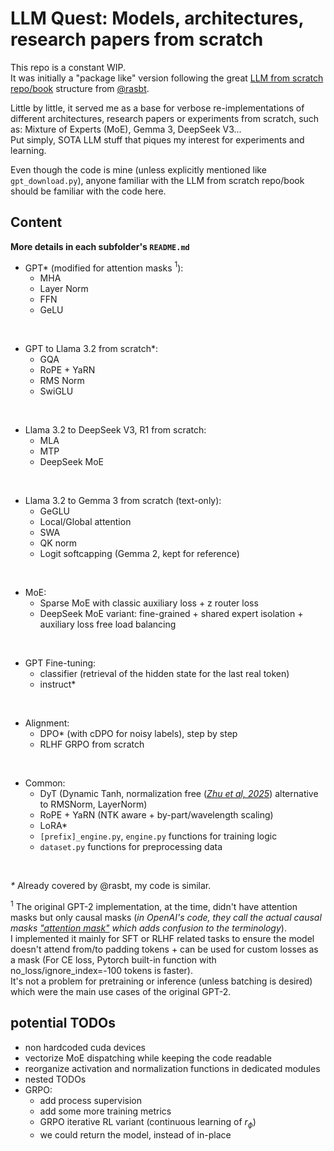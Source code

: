 # LLM Quest: Models, architectures, research papers from scratch

This repo is a constant WIP.  
It was initially a "package like" version following the great
[LLM from scratch repo/book](https://github.com/rasbt/LLMs-from-scratch) structure from [@rasbt](https://github.com/rasbt).

Little by little, it served me as a base for verbose re-implementations of different architectures, research
papers or experiments from scratch, such as: Mixture of Experts (MoE), Gemma 3, DeepSeek V3...  
Put simply, SOTA LLM stuff that piques my interest for experiments and learning.

Even though the code is mine (unless explicitly mentioned like `gpt_download.py`), anyone
familiar with the LLM from scratch repo/book should be familiar with the code here.

## Content

**More details in each subfolder's `README.md`**

 - GPT* (modified for attention masks $^1$):
    - MHA
    - Layer Norm
    - FFN
    - GeLU

&nbsp;

 - GPT to Llama 3.2 from scratch*:
    - GQA
    - RoPE + YaRN
    - RMS Norm
    - SwiGLU

&nbsp;

 - Llama 3.2 to DeepSeek V3, R1 from scratch:
    - MLA
    - MTP
    - DeepSeek MoE

&nbsp;

 - Llama 3.2 to Gemma 3 from scratch (text-only):
    - GeGLU
    - Local/Global attention
    - SWA
    - QK norm
    - Logit softcapping (Gemma 2, kept for reference)

&nbsp;
    
 - MoE:
    - Sparse MoE with classic auxiliary loss + z router loss
    - DeepSeek MoE variant: fine-grained + shared expert isolation + auxiliary loss free load balancing

&nbsp;

 - GPT Fine-tuning:
    - classifier (retrieval of the hidden state for the last real token)
    - instruct*

&nbsp;

 - Alignment:
    - DPO* (with cDPO for noisy labels), step by step
    - RLHF GRPO from scratch

&nbsp;
    
- Common:
   - DyT (Dynamic Tanh, normalization free ([*Zhu et al, 2025*](https://arxiv.org/abs/2503.10622)) alternative to 
   RMSNorm, LayerNorm)
   - RoPE + YaRN (NTK aware + by-part/wavelength scaling)
   - LoRA*
   - `[prefix]_engine.py`, `engine.py` functions for training logic
   - `dataset.py` functions for preprocessing data 

&nbsp;

*\** Already covered by @rasbt, my code is similar. 
 
$^1$ The original GPT-2 implementation, at the time, didn't have attention masks but only causal masks (*in OpenAI's
code, they call the actual causal masks ["attention
mask"](https://github.com/openai/gpt-2/blob/9b63575ef42771a015060c964af2c3da4cf7c8ab/src/model.py#L58C1-L58C38) which
adds confusion to the terminology*).  
I implemented it mainly for SFT or RLHF related tasks to ensure the model doesn't attend from/to padding tokens + can be
used for custom losses as a mask (For CE loss, Pytorch built-in function with no_loss/ignore_index=-100 tokens is
faster).  
It's not a problem for pretraining or inference (unless batching is desired) which were the main use cases of the
original GPT-2.


## potential TODOs
- non hardcoded cuda devices
- vectorize MoE dispatching while keeping the code readable
- reorganize activation and normalization functions in dedicated modules
- nested TODOs
- GRPO: 
   - add process supervision
   - add some more training metrics
   - GRPO iterative RL variant (continuous learning of $r_{\phi}$)
   - we could return the model, instead of in-place